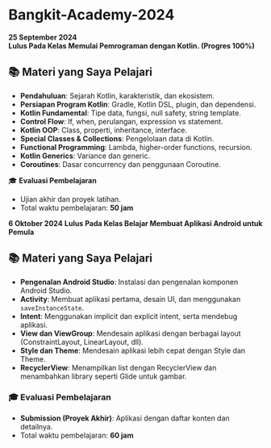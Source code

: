 # Bangkit-Academy-2024
**25 September 2024**<br>
**Lulus Pada Kelas Memulai Pemrograman dengan Kotlin. (Progres 100%)**
## 📚 **Materi yang Saya Pelajari** 
- **Pendahuluan**: Sejarah Kotlin, karakteristik, dan ekosistem.  
- **Persiapan Program Kotlin**: Gradle, Kotlin DSL, plugin, dan dependensi.  
- **Kotlin Fundamental**: Tipe data, fungsi, null safety, string template.  
- **Control Flow**: If, when, perulangan, expression vs statement.  
- **Kotlin OOP**: Class, properti, inheritance, interface.  
- **Special Classes & Collections**: Pengelolaan data di Kotlin.  
- **Functional Programming**: Lambda, higher-order functions, recursion.  
- **Kotlin Generics**: Variance dan generic.  
- **Coroutines**: Dasar concurrency dan penggunaan Coroutine.

🎓 **Evaluasi Pembelajaran**  
- Ujian akhir dan proyek latihan.  
- Total waktu pembelajaran: **50 jam**

**6 Oktober 2024**
**Lulus Pada Kelas Belajar Membuat Aplikasi Android untuk Pemula**
## 📚 **Materi yang Saya Pelajari**  
- **Pengenalan Android Studio**: Instalasi dan pengenalan komponen Android Studio.  
- **Activity**: Membuat aplikasi pertama, desain UI, dan menggunakan `saveInstanceState`.  
- **Intent**: Menggunakan implicit dan explicit intent, serta mendebug aplikasi.  
- **View dan ViewGroup**: Mendesain aplikasi dengan berbagai layout (ConstraintLayout, LinearLayout, dll).  
- **Style dan Theme**: Mendesain aplikasi lebih cepat dengan Style dan Theme.  
- **RecyclerView**: Menampilkan list dengan RecyclerView dan menambahkan library seperti Glide untuk gambar.  

### 🎓 **Evaluasi Pembelajaran**  
- **Submission (Proyek Akhir)**: Aplikasi dengan daftar konten dan detailnya.  
- Total waktu pembelajaran: **60 jam**
